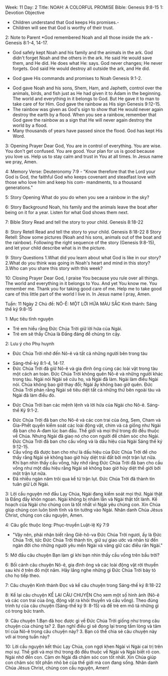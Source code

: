 Week: 11
Day: 2
Title: NOAH: A COLORFUL PROMISE
Bible: Genesis 9:8-15
1: Devotion Objective
- Children understand that God keeps His promises.-
- Children will see that God is worthy of their trust.

2: Note to Parent
*God remembered Noah and all those inside the ark - Genesis 8:1-4, 14-17.
- God safely kept Noah and his family and the animals in the ark. God didn't forget Noah and the others in the ark. He said He would save them, and He did. He does what He: says. God never changes; He never forgets. God said He would destroy all outside the ark, and He did.
* God gave His commands and promises to Noah Genesis 9:1-2.
- God gave Noah and his sons, Shem, Ham, and Japheth, control over the animals, birds, and fish just as He had given it to Adam in the beginning. The world and everything in it belongs to God. But He gave it to man to take care of for Him. God gave the rainbow as His sign Genesis 9:12-15.
- The rainbow was given as God's sign to show that He would never again destroy the earth by a flood. When you see a rainbow, remember that God gave the rainbow as a sign that He will never again destroy the world by a flood.
- Many thousands of years have passed since the flood. God has kept His Word.

3: Opening Prayer
Dear God, You are in control of everything. You are wise. You don't get confused. You are good. Your plan for us is good because you love us. Help us to stay calm and trust in You at all times. In Jesus name we pray, Amen.

4: Memory Verse:
Deuteronomy 7:9 - "Know therefore that the Lord your God is God, the faithful God who keeps covenant and steadfast love with those who love him and keep his com- mandments, to a thousand generations."

5: Story Opening
What do you do when you see a rainbow in the sky?

6: Story Background
Noah, his family and the animals leave the boat after being on it for a year. Listen for what God shows them next.

7: Bible Story
Read and tell the story to your child. Genesis 8:18-22

8: Story Retell
 Read and tell the story to your child. Genesis 8:18-22 8 Story Retell: Show some pictures (Noah and his sons, animals out of the boat and the rainbow). Following the right sequence of the story (Genesis 9:8-15), and let your child describe what is in the picture.

9: Story Questions
1.What did you learn about what God is like in our story?
2.What do you think was going in Noah's heart and mind in this story?
3.Who can you share this story with this week?

10: Closing Prayer
Dear God, I praise You because you rule over all things. The world and everything in it belongs to You. And yet You know me. You remember me. Thank you for taking good care of me. Help me to take good care of this little part of the world I live in. In Jesus name I pray, Amen.

Tuần: 11
Ngày 2
Chủ đề: NÔ-Ê: MỘT LỜI HỨA MÀU SẮC
Kinh thánh: Sáng thế ký 9:8-15

1: Mục tiêu tĩnh nguyện
- Trẻ em hiểu rằng Đức Chúa Trời giữ lời hứa của Ngài.
- Trẻ em sẽ thấy Chúa là Đấng đáng để chúng tin cậy.

2: Lưu ý cho Phụ huynh
* Đức Chúa Trời nhớ đến Nô-ê và tất cả những người bên trong tàu
- Sáng-thế-ký 8:1-4, 14-17.
- Đức Chúa Trời đã giữ Nô-ê và gia đình ông cùng các loài vật trong tàu một cách an toàn. Đức Chúa Trời không quên Nô-ê và những người khác trong tàu. Ngài nói Ngài sẽ cứu họ, và Ngài đã làm. Ngài làm điều Ngài nói. Chúa không bao giờ thay đổi; Ngài ấy không bao giờ quên. Đức Chúa Trời phán rằng Ngài sẽ tiêu diệt tất cả những thứ bên ngoài tàu và Ngài đã làm điều đó.
* Đức Chúa Trời ban các mệnh lệnh và lời hứa của Ngài cho Nô-ê. Sáng-thế Ký 9:1-2.
- Đức Chúa Trời đã ban cho Nô-ê và các con trai của ông, Sem, Cham và Gia-Phết quyền kiểm soát các loài động vật, chim và cá giống như Ngài đã ban cho A-đam lúc ban đầu. Thế giới và mọi thứ trong đó đều thuộc về Chúa. Nhưng Ngài đã giao nó cho con người để chăm sóc cho Ngài. Đức Chúa Trời đã ban cho cầu vồng và là dấu hiệu của Ngài Sáng thế ký 9:12-15.
- Cầu vồng đã được ban cho như là dấu hiệu của Đức Chúa Trời để cho thấy rằng Ngài sẽ không bao giờ hủy diệt trái đất bởi một trận lụt nữa. Khi bạn nhìn thấy cầu vồng, hãy nhớ rằng Đức Chúa Trời đã ban cho cầu vồng như một dấu hiệu rằng Ngài sẽ không bao giờ hủy diệt thế giới bởi một trận lụt nữa.
- Đã nhiều ngàn năm trôi qua kể từ trận lụt. Đức Chúa Trời đã thành tín tuân giữ Lời Ngài.

3: Lời cầu nguyện mở đầu
Lạy Chúa, Ngài đang kiểm soát mọi thứ. Ngài thật là Đấng đầy khôn ngoan. Ngài không bị nhầm lẫn và Ngài thật tốt lành. Kế hoạch của Ngài cho chúng con là tốt nhất vì Ngài yêu chúng con. Xin Chúa giúp chúng con luôn bình tĩnh và tin tưởng vào Ngài. Nhân danh Chúa Jêsus Christ, chúng con cầu nguyện, Amen.

4: Câu gốc thuộc lòng:
Phục-truyền Luật-lệ Ký 7:9
- "Vậy nên, phải nhận biết rằng Giê-hô-va Đức Chúa Trời ngươi, ấy là Đức Chúa Trời, tức Đức Chúa Trời thành tín, giữ sự giao ước và nhân từ đến ngàn đời cho những người yêu mến Ngài và vâng giữ các điều răn Ngài."


5: Mở đầu câu chuyện
Bạn làm gì khi bạn nhìn thấy cầu vồng trên bầu trời?

6: Bối cảnh câu chuyện
Nô-ê, gia đình ông và các loài động vật rời thuyền sau khi ở trên đó một năm. Hãy lắng nghe những gì Đức Chúa Trời bày tỏ cho họ tiếp theo.

7: Câu chuyện Kinh thánh
Đọc và kể câu chuyện trong Sáng-thế ký 8:18-22

8: Kể lại câu chuyện
KỂ LẠI CÂU CHUYỆN
Cho xem một số hình ảnh (Nô-ê và các con trai của ông, động vật ra khỏi thuyền và cầu vồng). Theo đúng trình tự của câu chuyện (Sáng-thế ký 9: 8-15) và để trẻ em mô tả những gì có trong bức tranh.

9: Câu chuyện
1.Bạn đã học được gì về Đức Chúa Trời giống như trong câu chuyện của chúng ta?
2. Bạn nghĩ điều gì sẽ đọng lại trong tấm lòng và tâm trí của Nô-ê trong câu chuyện này?
3. Bạn có thể chia sẻ câu chuyện này với ai trong tuần này?

10: Lời cầu nguyện kết thúc
Lạy Chúa, con ngợi khen Ngài vì Ngài cai trị trên mọi sự. Thế giới và mọi thứ trong đó đều thuộc về Ngài và Ngài biết rõ con. Ngài nhớ đến con. Cảm ơn Ngài đã chăm sóc con tốt nhất. Xin Chúa giúp con chăm sóc tốt phần nhỏ bé của thế giới mà con đang sống. Nhân danh Chúa Jêsus Christ, chúng con cầu nguyện, Amen!
